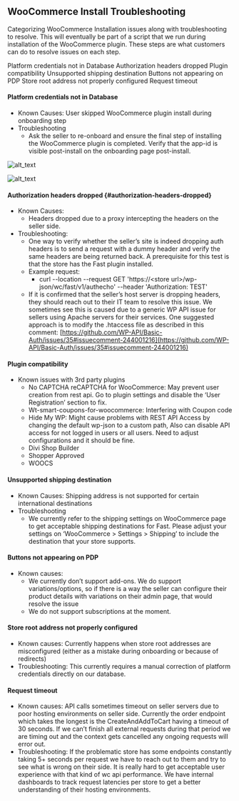 ## WooCommerce Install Troubleshooting

Categorizing WooCommerce Installation issues along with troubleshooting to resolve. This will eventually be part of a script that we run during installation of the WooCommerce plugin. These steps are what customers can do to resolve issues on each step.

Platform credentials not in Database
Authorization headers dropped
Plugin compatibility
Unsupported shipping destination
Buttons not appearing on PDP
Store root address not properly configured
Request timeout


#### Platform credentials not in Database 

*   Known Causes: User skipped WooCommerce plugin install during onboarding step
*   Troubleshooting
    *   Ask the seller to re-onboard and ensure the final step of installing the WooCommerce plugin is completed. Verify that the app-id is visible post-install on the onboarding page post-install.

![alt_text](images/image1.png "image_tooltip")

![alt_text](images/image2.png "image_tooltip")

#### Authorization headers dropped {#authorization-headers-dropped}


*   Known Causes:
    *   Headers dropped due to a proxy intercepting the headers on the seller side.
*   Troubleshooting:
    *   One way to verify whether the seller’s site is indeed dropping auth headers is to send a request with a dummy header and verify the same headers are being returned back. A prerequisite for this test is that the store has the Fast plugin installed.
    *   Example request:
        *   curl --location --request GET 'https://&lt;store url>/wp-json/wc/fast/v1/authecho' --header 'Authorization: TEST'
    *   If it is confirmed that the seller’s host server is dropping headers, they should reach out to their IT team to resolve this issue. We sometimes see this is caused due to a generic WP API issue for sellers using Apache servers for their services. One suggested approach is to modify the .htaccess file as described in this comment: [https://github.com/WP-API/Basic-Auth/issues/35#issuecomment-244001216](https://github.com/WP-API/Basic-Auth/issues/35#issuecomment-244001216) 

#### Plugin compatibility


*   Known issues with 3rd party plugins
    *   No CAPTCHA reCAPTCHA for WooCommerce: May prevent user creation from rest api. Go to plugin settings and disable the ‘User Registration’ section to fix.
    *   Wt-smart-coupons-for-woocommerce: Interfering with Coupon code
    *   Hide My WP: Might cause problems with REST API Access by changing the default wp-json to a custom path, Also can disable API access for not logged in users or all users. Need to adjust configurations and it should be fine.
    *   Divi Shop Builder
    *   Shopper Approved
    *   WOOCS


#### Unsupported shipping destination


*   Known Causes: Shipping address is not supported for certain international destinations
*   Troubleshooting
    *   We currently refer to the shipping settings on WooCommerce page to get acceptable shipping destinations for Fast. Please adjust your settings on ‘WooCommerce > Settings > Shipping’ to include the destination that your store supports. 


#### Buttons not appearing on PDP


*   Known causes:
    *   We currently don’t support add-ons. We do support variations/options, so if there is a way the seller can configure their product details with variations on their admin page, that would resolve the issue
    *   We do not support subscriptions at the moment.


#### Store root address not properly configured 

*   Known causes: Currently happens when store root addresses are misconfigured (either as a mistake during onboarding or because of redirects) 
*   Troubleshooting: This currently requires a manual correction of platform credentials directly on our database.


#### Request timeout

*   Known causes: API calls sometimes timeout on seller servers due to poor hosting environments on seller side. Currently the order endpoint which takes the longest is the CreateAndAddToCart having a timeout of 30 seconds. If we can’t finish all external requests during that period we are timing out and the context gets cancelled any ongoing requests will error out.
*   Troubleshooting: If the problematic store has some endpoints constantly taking 5+ seconds per request we have to reach out to them and try to see what is wrong on their side. It is really hard to get acceptable user experience with that kind of wc api performance. We have internal dashboards to track request latencies per store to get a better understanding of their hosting environments.
